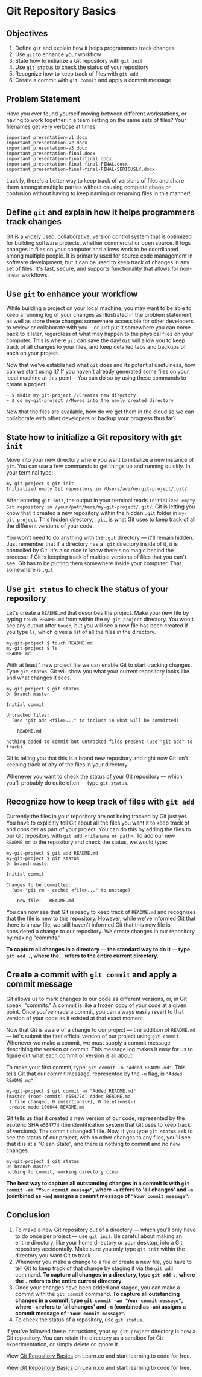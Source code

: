 # Git Repository Basics


## Objectives

1. Define `git` and explain how it helps programmers track changes
2. Use `git` to enhance your workflow
3. State how to initialize a Git repository with `git init`
4. Use `git status` to check the status of your repository 
5. Recognize how to keep track of files with `git add`
6. Create a commit with `git commit` and apply a commit message

## Problem Statement

Have you ever found yourself moving between different workstations, or having to 
work together in a team setting on the same sets of files? Your filenames get very
verbose at times: 

```
important_presentation-v1.docx
important_presentation-v2.docx
important_presentation-v3.docx
important_presentation-final.docx
important_presentation-final-final.docx
important_presentation-final-final-FINAL.docx
important_presentation-final-final-FINAL-SERIOUSLY.docx
```
Luckily, there's a better way to keep track of versions of files and share them amongst 
multiple parties without causing complete chaos or confusion without having to keep naming
or renaming files in this manner!

## Define `git` and explain how it helps programmers track changes

Git is a widely used, collaborative, version control system that is optimized for building software projects, 
whether commercial or open source. It logs changes in files on your computer and allows work to be coordinated
among multiple people. It is primarily used for source code management in software development, but it can be
used to keep track of changes in any set of files. It's fast, secure, and supports functionality that allows
for non-linear workflows.

## Use `git` to enhance your workflow

While building a project on your local machine, you may want to be able to keep a running log of your 
changes as illustrated in the problem statement, as well as store these changes somewhere accessible 
for other developers to review or collaborate with you --or just put it somewhere you can come back 
to it later, regardless of  what may happen to the physical files on your computer. This is where 
`git` can save  the day! `Git` will allow you to keep track of all changes to your files, and keep 
detailed tabs and backups of each on your project.

Now that we've established what `git` does and its potential usefulness, how can we start 
using it? If you haven't already generated some files on your local machine at this point--
You can do so by using these commands to create a project:

```
~ $ mkdir my-git-project //Creates new directory
~ $ cd my-git-project //Moves into the newly created directory
```

Now that the files are available, how do we get them in the cloud so we can collaborate with other 
developers or backup your progress thus far? 

## State how to initialize a Git repository with `git init`

Move into your new directory where you want to initialize a new instance of `git`. You can use 
a few commands to get things up and running quickly. In your terminal type:

```
my-git-project $ git init
Initialized empty Git repository in /Users/avi/my-git-project/.git/
```

After entering `git init`, the output in your terminal reads `Initialized empty Git repository in /your/path/here/my-git-project/.git/`. Git is letting you know that it created a new repository 
within the hidden `.git` folder in `my-git-project`. This hidden directory, `.git`, is what Git uses 
to keep track of all the different versions of your code.

You won't need to do anything with the `.git` directory –– it'll remain hidden. Just remember that if 
a directory has a `.git` directory inside of it, it is controlled by Git. It's also nice to know there's 
no magic behind the process: if Git is keeping track of multiple versions of files that you can't see, 
Git has to be putting them somewhere inside your computer. That somewhere is `.git`.

## Use `git status` to check the status of your repository 

Let's create a `README.md` that describes the project. Make your new file by typing `touch README.md` 
from within the `my-git-project` directory. You won't see any output after `touch`, but you will see a 
new file has been created if you type `ls`, which gives a list of all the files in the directory.

```
my-git-project $ touch README.md
my-git-project $ ls
README.md
```

With at least 1 new project file we can enable Git to start tracking changes. Type `git status`. 
Git will show you what your current repository looks like and what changes it sees.

```
my-git-project $ git status
On branch master

Initial commit

Untracked files:
  (use "git add <file>..." to include in what will be committed)

	README.md

nothing added to commit but untracked files present (use "git add" to track)
```

Git is telling you that this is a brand new repository and right now Git isn't keeping track of any of the files in your directory.

Whenever you want to check the status of your Git repository –– which you'll probably do quite often –– type `git status`. 

## Recognize how to keep track of files with `git add`

Currently the files in your repository are not being tracked by Git just yet. You have to explicitly 
tell Git about all the files you want it to keep track of and consider as part of your project. You 
can do this by adding the files to our Git repository with `git add <filename or path>`. To add our 
new `README.md` to the repository and check the status, we would type:

```
my-git-project $ git add README.md
my-git-project $ git status
On branch master

Initial commit

Changes to be committed:
  (use "git rm --cached <file>..." to unstage)

	new file:   README.md
```

You can now see that Git is ready to keep track of `README.md` and recognizes that the file is new to 
this repository. However, while we've informed Git that there is a new file, we still haven't informed 
Git that this new file is considered a change to our repository. We create changes in our repository 
by making "commits."

**To capture all changes in a directory –– the standard way to do it –– type `git add .`, where the `.` refers to the entire current directory.**

## Create a commit with `git commit` and apply a commit message

Git allows us to mark changes to our code as different versions, or, in Git speak, "commits." A commit 
is like a frozen copy of your code at a given point. Once you've made a commit, you can always easily
revert to that version of your code as it existed at that exact moment.

Now that Git is aware of a change to our project –– the addition of `README.md` –– let's submit the 
first official version of our project using `git commit`. Whenever we make a commit, we must supply 
a commit message describing the version or commit. This message log makes it easy for us to figure 
out what each commit or version is all about.

To make your first commit, type: `git commit -m "Added README.md"`. This tells Git that our commit 
message, represented by the `-m` flag, is `"Added README.md"`.

```
my-git-project $ git commit -m "Added README.md"
[master (root-commit) e55477d] Added README.md
 1 file changed, 0 insertions(+), 0 deletions(-)
 create mode 100644 README.md
```

Git tells us that it created a new version of our code, represented by the esoteric SHA `e55477d` 
(the identification system that Git uses to keep track of versions). The commit changed 1 file. 
Now, if you type `git status` ask to see the status of our project, with no other changes to any 
files, you'll see that it is at a "Clean State", and there is nothing to commit and no new changes.   

```
my-git-project $ git status
On branch master
nothing to commit, working directory clean
```

**The best way to capture all outstanding changes in a commit is with `git commit -am "Your commit message"`, where `-a` refers to 'all changes' and `-m` (combined as `-am`) assigns a commit message of `"Your commit message"`.**

## Conclusion

1. To make a new Git repository out of a directory –– which you'll only have to do once per project –– use `git init`. Be careful about making an entire directory, like your home directory or your desktop, into a Git repository accidentally. Make sure you only type `git init` within the directory you want Git to track.
2. Whenever you make a change to a file or create a new file, you have to tell Git to keep track of that change by staging it via the `git add` command. **To capture all changes in a directory, type `git add .`, where the `.` refers to the entire current directory.**
3. Once your changes have been added and staged, you can make a commit with the `git commit` command. **To capture all outstanding changes in a commit, type `git commit -am "Your commit message"`, where `-a` refers to 'all changes' and `-m` (combined as `-am`) assigns a commit message of `"Your commit message"`.**
4. To check the status of a repository, use `git status`.

If you've followed these instructions, your `my-git-project` directory is now a Git repository. You can retain the directory as a sandbox for Git experimentation, or simply delete or ignore it.

<p data-visibility='hidden'>View <a href='https://learn.co/lessons/git-basics-readme' title='Git Repository Basics'>Git Repository Basics</a> on Learn.co and start learning to code for free.</p>

<p class='util--hide'>View <a href='https://learn.co/lessons/git-basics-readme'>Git Repository Basics</a> on Learn.co and start learning to code for free.</p>
